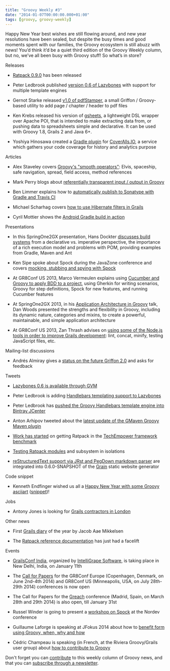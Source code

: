 ```yaml
---
title: "Groovy Weekly #3"
date: "2014-01-07T00:00:00.000+01:00"
tags: [groovy, groovy-weekly]
---
```


Happy New Year best wishes are still flowing around, and new year resolutions have been sealed, but despite the busy times and good moments spent with our families, the Groovy ecosystem is still abuzz with news! You’d think it’d be a quiet third edition of the Groovy Weekly column, but no, we’ve all been busy with Groovy stuff! So what’s in store?

Releases

*   [Ratpack 0.9.0](http://www.ratpack.io/versions/0.9.0/) has been released
    
*   Peter Ledbrook published [version 0.6 of Lazybones](https://bintray.com/pledbrook/lazybones-templates/lazybones/0.6/release) with support for multiple template engines
    
*   Gernot Starke released [v1.0 of pdfStamper](https://bitbucket.org/arc42/pdfstamper/overview), a small Griffon / Groovy-based utility to add page / chapter / header to pdf files
    
*   Ken Krebs released his version of [gsheets](https://github.com/kktec/gsheets), a lightweight DSL wrapper over Apache POI, that is intended to make extracting data from, or pushing data to spreadsheets simple and declarative. It can be used with Groovy 1.8, Grails 2 and Java 6+.
    
*   Yoshiya Hinosawa created a [Gradle plugin](https://github.com/kt3k/coveralls-gradle-plugin) for [CoverAlls.IO](https://coveralls.io/), a service which gathers your code coverage for history and analytics purpose
    

Articles

*   Alex Staveley covers [Groovy's "smooth operators"](http://java.dzone.com/articles/groovys-smooth-operators): Elvis, spaceship, safe navigation, spread, field access, method references
    
*   Mark Perry blogs about [referentially transparent input / output in Groovy](http://mperry.github.io/2014/01/03/referentially-transparent-io.html)
    
*   Ben Limmer explains how to [automatically publish to Sonatype with Gradle and Travis CI](http://benlimmer.com/2014/01/04/automatically-publish-to-sonatype-with-gradle-and-travis-ci/)
    
*   Michael Scharhag covers [how to use Hibernate filters in Grails](http://www.mscharhag.com/2014/01/grails-hibernate-filters.html)
    
*   Cyril Mottier shows the [Android Gradle build in action](https://plus.google.com/118417777153109946393/posts/WRgB2shaeuu)
    

Presentations

*   In this SpringOne2GX presentation, Hans Dockter [discusses build systems](http://www.infoq.com/presentations/compare-build-tools) from a declarative vs. imperative perspective, the importance of a rich execution model and problems with POM, providing examples from Gradle, Maven and Ant
    
*   Ken Sipe spoke about Spock during the JavaZone conference and covers [mocking, stubbing and spying with Spock](http://vimeo.com/74553183)
    
*   At GR8Conf US 2013, Marco Vermeulen explains using [Cucumber and Groovy to apply BDD to a project](http://www.infoq.com/presentations/bdd-cucumber-groovy), using Gherkin for writing scenarios, Groovy for step definitions, Spock for new features, and running Cucumber features
    
*   At SpringOne2GX 2013, in his [Application Architecture in Groovy](http://www.infoq.com/presentations/groovy-app-architecture) talk, Dan Woods presented the strengths and flexibility in Groovy, including its dynamic nature, categories and mixins, to create a powerful, maintainable, and simple application architecture
    
*   At GR8Conf US 2013, Zan Thrash advises on [using some of the Node.js tools in order to improve Grails development](http://www.infoq.com/presentations/grails-nodejs): lint, concat, minify, testing JavaScript files, etc.
    

Mailing-list discussions

*   Andrés Almiray gives a [status on the future Griffon 2.0](http://markmail.org/message/h6g4sarojl7b7mi6?q=griffon+user+list:org.codehaus.griffon.user+order:date-backward&page=1) and asks for feedback
    

Tweets

*   [Lazybones 0.6 is available through GVM](https://twitter.com/gvmtool/status/419840537924210688)
    
*   Peter Ledbrook is adding [Handlebars templating support to Lazybones](https://twitter.com/pledbrook/status/417986426882777088)
    
*   Peter Ledbrook has [pushed the Groovy Handlebars template engine into Bintray JCenter](https://twitter.com/pledbrook/status/419021400327077888)
    
*   Anton Arhipov tweeted about the [latest update of the GMaven Groovy Maven plugin](https://twitter.com/antonarhipov/status/419614242333917184)
    
*   [Work has started](https://twitter.com/ratpackweb/status/419045750396694528) on getting Ratpack in the [TechEmpower framework benchmark](http://www.techempower.com/benchmarks/)
    
*   [Testing Ratpack modules](https://twitter.com/ratpackweb/status/417318063957377024) and subsystem in isolations
    
*   [reStructuredText support via JRst and PegDown markdown parser](https://twitter.com/grainframework/status/418021109066248192) are integrated into 0.6.0-SNAPSHOT of the [Grain](http://sysgears.com/grain/) static website generator
    

Code snippet

*   Kenneth Endfinger wished us all a [Happy New Year with some Groovy asciiart](https://plus.google.com/u/0/+KennethEndfinger/posts/g4nPwfoBGeu) ([snippet](https://gist.github.com/kaendfinger/8220577))!
    

Jobs

*   Antony Jones is looking for [Grails contractors in London](https://twitter.com/antony/status/419055221365415936)
    

Other news

*   First [Grails diary](http://grydeske.net/news/show/24) of the year by Jacob Aae Mikkelsen
    
*   The [Ratpack reference documentation](http://www.ratpack.io/manual/current/api/) has just had a facelift
    

Events

*   [GrailsConf India](http://grailsconf.in/), organized by [IntelliGrape Software](http://www.intelligrape.com/), is taking place in New Delhi, India, on January 11th
    
*   The [Call for Papers](http://cfp.gr8conf.org/login/auth) for the GR8Conf Europe (Copenhagen, Denmark, on June 2nd-4th 2014) and GR8Conf US (Minneapolis, USA, on July 28th-29th 2014) conferences is now open
    
*   The Call for Papers for the [Greach](http://greach.es/) conference (Madrid, Spain, on March 28th and 29th 2014) is also open, till January 31st
    
*   Russel Winder is going to present a [workshop on Spock](http://nordevcon.com/#russel_winder) at the Nordev conference
    
*   Guillaume Laforge is speaking at JFokus 2014 about how to [benefit form using Groovy, when, why and how](http://www.jfokus.se/jfokus/talks.jsp#BenefitfromGroovynow)
    
*   Cédric Champeau is speaking (in French, at the Riviera Groovy/Grails user group) about [how to contribute to Groovy](http://www.meetup.com/Riviera-Groovy-Grails-User-Group/events/154634302/)
    

  
Don't forget you can [contribute](http://bit.ly/groovyweekly) to this weekly column of Groovy news, and that you can [subscribe through a newsletter](http://bit.ly/groovy-weekly-subscribe).